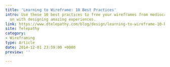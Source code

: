 ```yaml
---
title: 'Learning to Wireframe: 10 Best Practices'
intro: Use these 10 best practices to free your wireframes from mediocrity and get
  on with designing amazing experiences.
link: https://www.dtelepathy.com/blog/design/learning-to-wireframe-10-best-practices
site: Telepathy
category:
- Wireframing
type: Article
date: 2014-12-01 23:59:00 +0000
preview: ''

---
```

